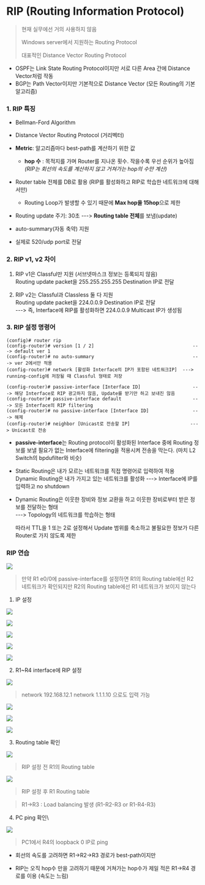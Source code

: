 RIP (Routing Information Protocol)
===

> 현재 실무에선 거의 사용하지 않음
>
> Windows server에서 지원하는 Routing Protocol
>
> 대표적인 Distance Vector Routing Protocol

- OSPF는 Link State Routing Protocol이지만 서로 다른 Area 간에 Distance Vector처럼 작동
- BGP는 Path Vector이지만 기본적으로 Distance Vector (모든 Routing의 기본 알고리즘)


### 1. RIP 특징
- Bellman-Ford Algorithm
  
- Distance Vector Routing Protocol (거리벡터)
- **Metric**: 알고리즘마다 best-path를 계산하기 위한 값
  - **hop 수** : 목적지를 가며 Router를 지나온 횟수. 작을수록 우선 순위가 높아짐 *(RIP는 회선의 속도를 계산하지 않고 거쳐가는 hop의 수만 계산)*
- Router table 전체를 DB로 활용 (RIP를 활성화하고 RIP로 학습한 네트워크에 대해서만)
  - Routing Loop가 발생할 수 있기 때문에 **Max hop을 15hop**으로 제한
- Routing update 주기: 30초 ---> **Routing table 전체**를 보냄(update)
- auto-summary(자동 축약) 지원
- 실제로 520/udp port로 전달


### 2. RIP v1, v2 차이
1. RIP v1은 Classful만 지원 (서브넷마스크 정보는 등록되지 않음)   
   Routing update packet을 255.255.255.255 Destination IP로 전달

2. RIP v2는 Classful과 Classless 둘 다 지원   
   Routing update packet을 224.0.0.9 Destination IP로 전달   
   ---> 즉, Interface에 RIP를 활성화하면 224.0.0.9 Multicast IP가 생성됨


### 3. RIP 설정 명령어

```
(config)# router rip
(config-router)# version [1 / 2]                                    ---> default ver 1
(config-router)# no auto-summary                                    ---> ver 2에서만 적용
(config-router)# network [활성화 Interface의 IP가 포함된 네트워크IP]  ---> running-config에 저장될 때 Classful 형태로 저장

(config-router)# passive-interface [Interface ID]                   ---> 해당 Interface로 RIP 광고하지 않음, Update를 받기만 하고 보내진 않음
(config-router)# passive-interface default                          ---> 모든 Interface의 RIP filtering
(config-router)# no passive-interface [Interface ID]                ---> 해제
(config-router)# neighbor [Unicast로 전송할 IP]                      ---> Unicast로 전송
```

- **passive-interface**는 Routing protocol이 활성화된 Interface 중에 Routing 정보를 보낼 필요가 없는 Interface에 filtering을 적용시켜 전송을 막는다. (마치 L2 Switch의 bpdufilter와 비슷)
  
- Static Routing은 내가 모르는 네트워크를 직접 명령어로 입력하여 적용   
  Dynamic Routing은 내가 가지고 있는 네트워크를 활성화 ---> Interface에 IP를 입력하고 no shutdown
- Dynamic Routing은 이웃한 장비와 정보 교환을 하고 이웃한 장비로부터 받은 정보를 전달하는 형태   
  ---> Topology의 네트워크를 학습하는 형태   

  따라서 TTL을 1 또는 2로 설정해서 Update 범위를 축소하고 불필요한 정보가 다른 Router로 가지 않도록 제한


### RIP 연습

![](images/2023-06-29-19-16-09.png)

> 만약 R1 e0/0에 passive-interface를 설정하면 R1의 Routing table에선 R2 네트워크가 확인되지만
> R2의 Routing table에선 R1 네트워크가 보이지 않는다

1. IP 설정

  ![](images/2023-06-29-19-17-26.png)

  ![](images/2023-06-29-19-17-36.png)

  ![](images/2023-06-29-19-17-53.png)

  ![](images/2023-06-29-19-18-02.png)

  ![](images/2023-06-29-19-18-06.png)


2. R1~R4 interface에 RIP 설정
   
  ![](images/2023-06-29-19-18-49.png)
  > network 192.168.12.1
  > network 1.1.1.10 으로도 입력 가능

  ![](images/2023-06-29-19-19-02.png)

  ![](images/2023-06-29-19-19-06.png)

  ![](images/2023-06-29-19-19-09.png)


3. Routing table 확인
   
  ![](images/2023-06-29-19-20-06.png)

  > RIP 설정 전 R1의 Routing table


  ![](images/2023-06-29-19-21-51.png)

  > RIP 설정 후 R1 Routing table
  
  > R1->R3 : Load balancing 발생 (R1-R2-R3 or R1-R4-R3)


4. PC ping 확인\

  ![](images/2023-06-29-19-22-59.png)

  > PC1에서 R4의 loopback 0 IP로 ping

  - 회선의 속도를 고려하면 R1->R2->R3 경로가 best-path이지만

  - RIP는 오직 hop수 만을 고려하기 때문에 거쳐가는 hop수가 제일 적은 R1->R4 경로를 이용 (속도는 느림)